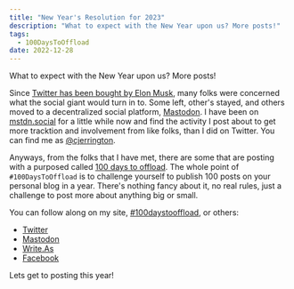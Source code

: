 ```yaml
---
title: "New Year's Resolution for 2023"
description: "What to expect with the New Year upon us? More posts!"
tags:
  - 100DaysToOffload
date: 2022-12-28
---
```


What to expect with the New Year upon us? More posts!

Since [Twitter has been bought by Elon Musk](https://en.wikipedia.org/wiki/Acquisition_of_Twitter_by_Elon_Musk), many folks were concerned what the social giant would turn in to. Some left, other's stayed, and others moved to a decentralized social platform, [Mastodon](https://joinmastodon.org/). I have been on [mstdn.social](https://mstdn.social/about) for a little while now and find the activity I post about to get more tracktion and involvement from like folks, than I did on Twitter. You can find me as [@cjerrington](https://mstdn.social/@cjerrington).

Anyways, from the folks that I have met, there are some that are posting with a purposed called [100 days to offload](https://100daystooffload.com/). The whole point of `#100DaysToOffload` is to challenge yourself to publish 100 posts on your personal blog in a year. There's nothing fancy about it, no real rules, just a challenge to post more about anything big or small.

You can follow along on my site, [#100daystooffload](/100DaysToOffload/), or others:
- [Twitter](https://twitter.com/hashtag/100DaysToOffload)
- [Mastodon](https://fosstodon.org/tags/100DaysToOffload)
- [Write.As](https://fosstodon.org/tags/100DaysToOffload)
- [Facebook](https://www.facebook.com/hashtag/100daystooffload)

Lets get to posting this year!
